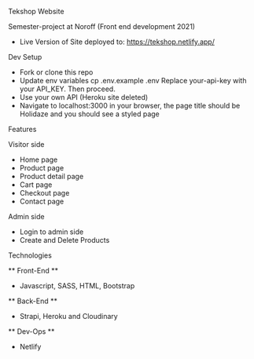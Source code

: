 Tekshop Website

Semester-project at Noroff (Front end development 2021)

- Live Version of Site deployed to: https://tekshop.netlify.app/

Dev Setup

- Fork or clone this repo
- Update env variables cp .env.example .env Replace your-api-key with your API_KEY. Then proceed.
- Use your own API (Heroku site deleted)
- Navigate to localhost:3000 in your browser, the page title should be Holidaze and you should see a styled page

Features

Visitor side

- Home page
- Product page
- Product detail page
- Cart page
- Checkout page
- Contact page

Admin side

- Login to admin side
- Create and Delete Products

Technologies

** Front-End **

- Javascript, SASS, HTML, Bootstrap

** Back-End **

- Strapi, Heroku and Cloudinary

** Dev-Ops **

- Netlify
